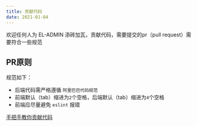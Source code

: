 ```yaml
---
title: 贡献代码
date: 2021-01-04
---
```

欢迎任何人为 EL-ADMIN 添砖加瓦，贡献代码，需要提交的pr（pull request）需要符合一些规范
## PR原则

规范如下：

- 后端代码需严格遵循 `阿里巴巴代码规范`
- 前端默认（tab）缩进为`2`个空格，后端默认（tab）缩进为`4`个空格
- 前端应尽量避免 `eslint` 报错

 [手把手教你贡献代码](https://www.cnblogs.com/wenber/p/3630921.html)
